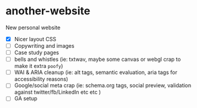 # another-website

New personal website
- [x] Nicer layout CSS
- [ ] Copywriting and images
- [ ] Case study pages
- [ ] bells and whistles (ie: txtwav, maybe some canvas or webgl crap to make it extra `poofy`)
- [ ] WAI & ARIA cleanup (ie: alt tags, semantic evaluation, aria tags for accessibility reasons)
- [ ] Google/social meta crap (ie: schema.org tags, social preview, validation against twitter/fb/LinkedIn etc etc )
- [ ] GA setup 
